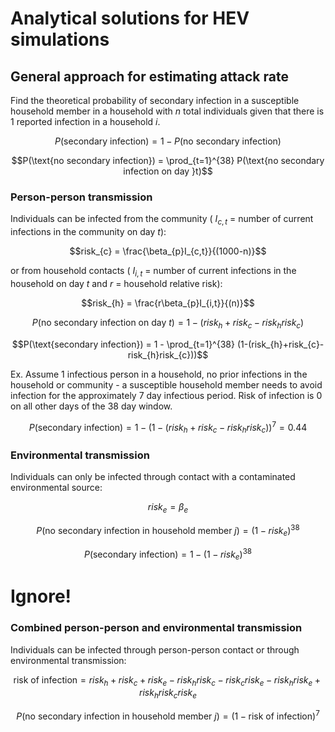# Analytical solutions for HEV simulations

## General approach for estimating attack rate
Find the theoretical probability of secondary infection in a susceptible household member in a household with $n$ total individuals given that there is 1 reported infection in a household $i$.  

$$P(\text{secondary infection}) = 1 - P(\text{no secondary infection})$$

$$P(\text{no secondary infection}) = \prod_{t=1}^{38} P(\text{no secondary infection on day }t)$$


### Person-person transmission
Individuals can be infected from the community ( $I_{c,t}$ = number of current infections in the community on day $t$):  

$$risk_{c} = \frac{\beta_{p}I_{c,t}}{(1000-n)}$$

or from household contacts ( $I_{i,t}$ = number of current infections in the household on day $t$ and $r$ = household relative risk):   

$$risk_{h} = \frac{r\beta_{p}I_{i,t}}{(n)}$$ 

$$P(\text{no secondary infection on day }t) = 1-(risk_{h}+risk_{c}-risk_{h}risk_{c})$$  

$$P(\text{secondary infection}) = 1 - \prod_{t=1}^{38} (1-(risk_{h}+risk_{c}-risk_{h}risk_{c}))$$   
  
  
Ex. Assume 1 infectious person in a household, no prior infections in the household or community - a susceptible household member needs to avoid infection for the approximately 7 day infectious period. Risk of infection is 0 on all other days of the 38 day window.  

$$P(\text{secondary infection}) = 1 - (1-(risk_{h}+risk_{c}-risk_{h}risk_{c}))^{7} = 0.44$$    

### Environmental transmission
Individuals can only be infected through contact with a contaminated environmental source:

$$risk_{e} = \beta_{e}$$  

$$P(\text{no secondary infection in household member }j) = (1-risk_{e})^{38}$$ 

$$P(\text{secondary infection}) = 1-(1-risk_{e})^{38}$$

# Ignore!
### Combined person-person and environmental transmission
Individuals can be infected through person-person contact or through environmental transmission:

$$\text{risk of infection} = risk_{h}+risk_{c}+risk_{e}-risk_{h}risk_{c}-risk_{c}risk_{e}-risk_{h}risk_{e}+risk_{h}risk_{c}risk_{e}$$

$$P(\text{no secondary infection in household member }j) = (1-\text{risk of infection})^{7}$$ 
